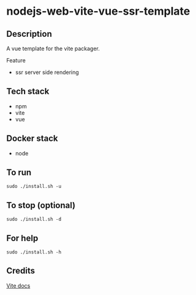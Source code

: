 # nodejs-web-vite-vue-ssr-template

## Description
A vue template for the vite packager.

Feature
- ssr server side rendering

## Tech stack
- npm
- vite
- vue

## Docker stack
- node

## To run
`sudo ./install.sh -u`

## To stop (optional)
`sudo ./install.sh -d`

## For help
`sudo ./install.sh -h`

## Credits
[Vite docs](https://vitejs.dev/guide/)